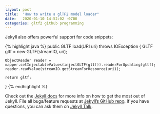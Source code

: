 ```yaml
---
layout: post
title:  "How to write a glTF2 model loader"
date:   2020-01-10 14:52:02 -0700
categories: gltf2 github programming
---
```

Jekyll also offers powerful support for code snippets:

{% highlight java %}
  public GLTF load(URI uri) throws IOException {
    GLTF gltf = new GLTF(streamIO, uri);

    ObjectReader reader = mapper.setInjectableValues(injectGLTF(gltf)).readerForUpdating(gltf);
    reader.readValue(streamIO.getStreamForResource(uri));

    return gltf;
  }
{% endhighlight %}

Check out the [Jekyll docs][jekyll-docs] for more info on how to get the most out of Jekyll. File all bugs/feature requests at [Jekyll’s GitHub repo][jekyll-gh]. If you have questions, you can ask them on [Jekyll Talk][jekyll-talk].

[jekyll-docs]: https://jekyllrb.com/docs/home
[jekyll-gh]:   https://github.com/jekyll/jekyll
[jekyll-talk]: https://talk.jekyllrb.com/
